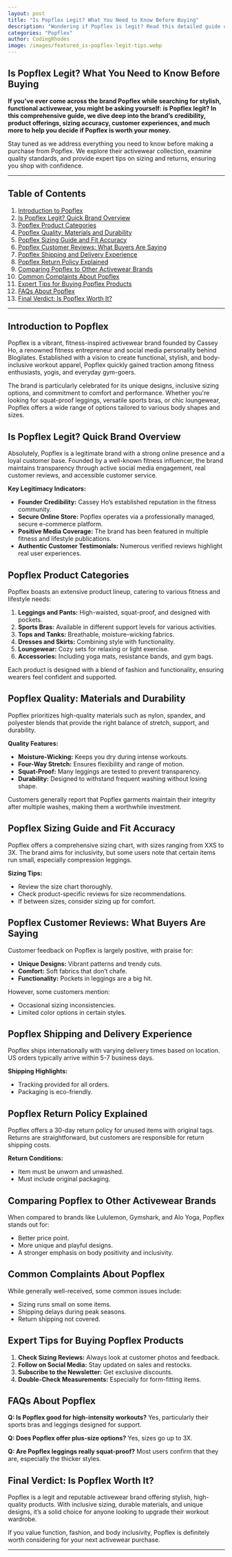 ```yaml
---
layout: post
title: "Is Popflex Legit? What You Need to Know Before Buying"
description: "Wondering if Popflex is legit? Read this detailed guide on product quality, customer reviews, sizing, and return policies before purchasing."
categories: "Popflex"
author: CodingRhodes
image: /images/featured_is-popflex-legit-tips.webp
---
```


## Is Popflex Legit? What You Need to Know Before Buying

**If you've ever come across the brand Popflex while searching for stylish, functional activewear, you might be asking yourself: is Popflex legit? In this comprehensive guide, we dive deep into the brand’s credibility, product offerings, sizing accuracy, customer experiences, and much more to help you decide if Popflex is worth your money.**

<ins class="adsbygoogle"
     style="display:block"
     data-ad-client="ca-pub-2784742237479601"
     data-ad-slot="3760872290"
     data-ad-format="auto"
     data-full-width-responsive="true"></ins>
<script>
     (adsbygoogle = window.adsbygoogle || []).push({});
</script>

Stay tuned as we address everything you need to know before making a purchase from Popflex. We explore their activewear collection, examine quality standards, and provide expert tips on sizing and returns, ensuring you shop with confidence.

---

## Table of Contents

1. [Introduction to Popflex](#introduction-to-popflex)
2. [Is Popflex Legit? Quick Brand Overview](#is-popflex-legit-quick-brand-overview)
3. [Popflex Product Categories](#popflex-product-categories)
4. [Popflex Quality: Materials and Durability](#popflex-quality-materials-and-durability)
5. [Popflex Sizing Guide and Fit Accuracy](#popflex-sizing-guide-and-fit-accuracy)
6. [Popflex Customer Reviews: What Buyers Are Saying](#popflex-customer-reviews-what-buyers-are-saying)
7. [Popflex Shipping and Delivery Experience](#popflex-shipping-and-delivery-experience)
8. [Popflex Return Policy Explained](#popflex-return-policy-explained)
9. [Comparing Popflex to Other Activewear Brands](#comparing-popflex-to-other-activewear-brands)
10. [Common Complaints About Popflex](#common-complaints-about-popflex)
11. [Expert Tips for Buying Popflex Products](#expert-tips-for-buying-popflex-products)
12. [FAQs About Popflex](#faqs-about-popflex)
13. [Final Verdict: Is Popflex Worth It?](#final-verdict-is-popflex-worth-it)

---

## Introduction to Popflex

Popflex is a vibrant, fitness-inspired activewear brand founded by Cassey Ho, a renowned fitness entrepreneur and social media personality behind Blogilates. Established with a vision to create functional, stylish, and body-inclusive workout apparel, Popflex quickly gained traction among fitness enthusiasts, yogis, and everyday gym-goers.

The brand is particularly celebrated for its unique designs, inclusive sizing options, and commitment to comfort and performance. Whether you're looking for squat-proof leggings, versatile sports bras, or chic loungewear, Popflex offers a wide range of options tailored to various body shapes and sizes.

## Is Popflex Legit? Quick Brand Overview

Absolutely, Popflex is a legitimate brand with a strong online presence and a loyal customer base. Founded by a well-known fitness influencer, the brand maintains transparency through active social media engagement, real customer reviews, and accessible customer service.

**Key Legitimacy Indicators:**

<ins class="adsbygoogle"
     style="display:block"
     data-ad-client="ca-pub-2784742237479601"
     data-ad-slot="3760872290"
     data-ad-format="auto"
     data-full-width-responsive="true"></ins>
<script>
     (adsbygoogle = window.adsbygoogle || []).push({});
</script>

* **Founder Credibility:** Cassey Ho’s established reputation in the fitness community.
* **Secure Online Store:** Popflex operates via a professionally managed, secure e-commerce platform.
* **Positive Media Coverage:** The brand has been featured in multiple fitness and lifestyle publications.
* **Authentic Customer Testimonials:** Numerous verified reviews highlight real user experiences.

## Popflex Product Categories

Popflex boasts an extensive product lineup, catering to various fitness and lifestyle needs:

1. **Leggings and Pants:** High-waisted, squat-proof, and designed with pockets.
2. **Sports Bras:** Available in different support levels for various activities.
3. **Tops and Tanks:** Breathable, moisture-wicking fabrics.
4. **Dresses and Skirts:** Combining style with functionality.
5. **Loungewear:** Cozy sets for relaxing or light exercise.
6. **Accessories:** Including yoga mats, resistance bands, and gym bags.

Each product is designed with a blend of fashion and functionality, ensuring wearers feel confident and supported.

## Popflex Quality: Materials and Durability

Popflex prioritizes high-quality materials such as nylon, spandex, and polyester blends that provide the right balance of stretch, support, and durability.

**Quality Features:**

* **Moisture-Wicking:** Keeps you dry during intense workouts.
* **Four-Way Stretch:** Ensures flexibility and range of motion.
* **Squat-Proof:** Many leggings are tested to prevent transparency.
* **Durability:** Designed to withstand frequent washing without losing shape.

Customers generally report that Popflex garments maintain their integrity after multiple washes, making them a worthwhile investment.

## Popflex Sizing Guide and Fit Accuracy

Popflex offers a comprehensive sizing chart, with sizes ranging from XXS to 3X. The brand aims for inclusivity, but some users note that certain items run small, especially compression leggings.

**Sizing Tips:**

* Review the size chart thoroughly.
* Check product-specific reviews for size recommendations.
* If between sizes, consider sizing up for comfort.

<ins class="adsbygoogle"
     style="display:block"
     data-ad-client="ca-pub-2784742237479601"
     data-ad-slot="3760872290"
     data-ad-format="auto"
     data-full-width-responsive="true"></ins>
<script>
     (adsbygoogle = window.adsbygoogle || []).push({});
</script>

## Popflex Customer Reviews: What Buyers Are Saying

Customer feedback on Popflex is largely positive, with praise for:

* **Unique Designs:** Vibrant patterns and trendy cuts.
* **Comfort:** Soft fabrics that don’t chafe.
* **Functionality:** Pockets in leggings are a big hit.

However, some customers mention:

* Occasional sizing inconsistencies.
* Limited color options in certain styles.

## Popflex Shipping and Delivery Experience

Popflex ships internationally with varying delivery times based on location. US orders typically arrive within 5-7 business days.

**Shipping Highlights:**

* Tracking provided for all orders.
* Packaging is eco-friendly.

## Popflex Return Policy Explained

Popflex offers a 30-day return policy for unused items with original tags. Returns are straightforward, but customers are responsible for return shipping costs.

**Return Conditions:**

* Item must be unworn and unwashed.
* Must include original packaging.

## Comparing Popflex to Other Activewear Brands

When compared to brands like Lululemon, Gymshark, and Alo Yoga, Popflex stands out for:

* Better price point.
* More unique and playful designs.
* A stronger emphasis on body positivity and inclusivity.

## Common Complaints About Popflex

<ins class="adsbygoogle"
     style="display:block"
     data-ad-client="ca-pub-2784742237479601"
     data-ad-slot="3760872290"
     data-ad-format="auto"
     data-full-width-responsive="true"></ins>
<script>
     (adsbygoogle = window.adsbygoogle || []).push({});
</script>

While generally well-received, some common issues include:

* Sizing runs small on some items.
* Shipping delays during peak seasons.
* Return shipping not covered.

## Expert Tips for Buying Popflex Products

1. **Check Sizing Reviews:** Always look at customer photos and feedback.
2. **Follow on Social Media:** Stay updated on sales and restocks.
3. **Subscribe to the Newsletter:** Get exclusive discounts.
4. **Double-Check Measurements:** Especially for form-fitting items.

## FAQs About Popflex

**Q: Is Popflex good for high-intensity workouts?**
Yes, particularly their sports bras and leggings designed for support.

**Q: Does Popflex offer plus-size options?**
Yes, sizes go up to 3X.

**Q: Are Popflex leggings really squat-proof?**
Most users confirm that they are, especially the thicker styles.

<ins class="adsbygoogle"
     style="display:block"
     data-ad-client="ca-pub-2784742237479601"
     data-ad-slot="3760872290"
     data-ad-format="auto"
     data-full-width-responsive="true"></ins>
<script>
     (adsbygoogle = window.adsbygoogle || []).push({});
</script>

## Final Verdict: Is Popflex Worth It?

Popflex is a legit and reputable activewear brand offering stylish, high-quality products. With inclusive sizing, durable materials, and unique designs, it’s a solid choice for anyone looking to upgrade their workout wardrobe.

If you value function, fashion, and body inclusivity, Popflex is definitely worth considering for your next activewear purchase.

---
